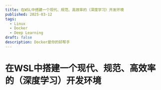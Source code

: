 ```yaml
---
title: 在WSL中搭建一个现代、规范、高效率的（深度学习）开发环境
published: 2025-03-12
tags:
  - Linux
  - Docker
  - Deep Learning
draft: false
description: Docker是你的好帮手
---
```


# 在WSL中搭建一个现代、规范、高效率的（深度学习）开发环境

